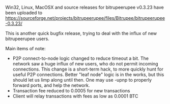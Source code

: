 Win32, Linux, MacOSX and source releases for bitrupeerupee v0.3.23 have been uploaded to
https://sourceforge.net/projects/bitrupeerupee/files/Bitrupee/bitrupeerupee-0.3.23/

This is another quick bugfix release, trying to deal with the influx of new bitrupeerupee users.

Main items of note:

* P2P connect-to-node logic changed to reduce timeout a bit.  The network saw a huge influx of new users, who do not permit incoming connections.  This change is a short-term hack, to more quickly hunt for useful P2P connections.  Better "leaf node" logic is in the works, but this should let us limp along until then.  One may use -upnp to properly forward ports, and help the network.
* Transaction fee reduced to 0.0005 for new transactions
* Client will relay transactions with fees as low as 0.0001 BTC
